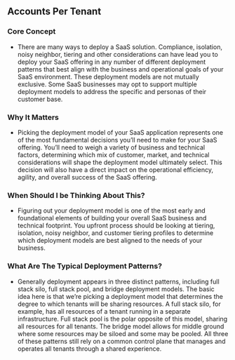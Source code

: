 ## Accounts Per Tenant

### Core Concept
* There are many ways to deploy a SaaS solution. Compliance, isolation, noisy neighbor, tiering and other considerations can have lead you to deploy your SaaS offering in any number of different deployment patterns that best align with the business and operational goals of your SaaS environment. These deployment models are not mutually exclusive. Some SaaS businesses may opt to support multiple deployment models to address the specific and personas of their customer base.


### Why It Matters
* Picking the deployment model of your SaaS application represents one of the most fundamental decisions you’ll need to make for your SaaS offering. You’ll need to weigh a variety of business and technical factors, determining which mix of customer, market, and technical considerations will shape the deployment model ultimately select. This decision will also have a direct impact on the operational efficiency, agility, and overall success of the SaaS offering.
### When Should I be Thinking About This?
* Figuring out your deployment model is one of the most early and foundational elements of building your overall SaaS business and technical footprint. You upfront process should be looking at tiering, isolation, noisy neighbor, and customer tiering profiles to determine which deployment models are best aligned to the needs of your business.
### What Are The Typical Deployment Patterns?
* Generally deployment appears in three distinct patterns, including full stack silo, full stack pool, and bridge deployment models. The basic idea here is that we’re picking a deployment model that determines the degree to which tenants will be sharing resources. A full stack silo, for example, has all resources of a tenant running in a separate infrastructure. Full stack pool is the polar opposite of this model, sharing all resources for all tenants. The bridge model allows for middle ground where some resources may be siloed and some may be pooled. All three of these patterns still rely on a common control plane that manages and operates all tenants through a shared experience.

